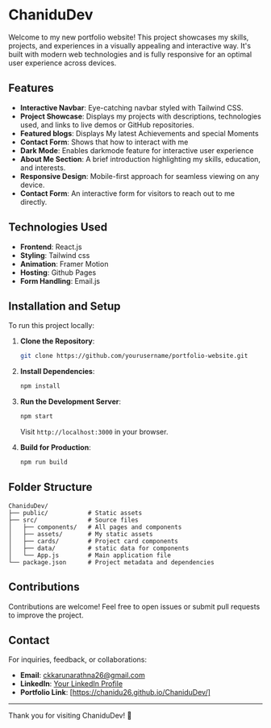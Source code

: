 # ChaniduDev

Welcome to my new portfolio website! This project showcases my skills, projects, and experiences in a visually appealing and interactive way. It's built with modern web technologies and is fully responsive for an optimal user experience across devices.

## Features

- **Interactive Navbar**: Eye-catching navbar styled with Tailwind CSS.
- **Project Showcase**: Displays my projects with descriptions, technologies used, and links to live demos or GitHub repositories.
- **Featured blogs**: Displays My latest Achievements and special Moments
- **Contact Form**: Shows that how to interact with me
- **Dark Mode**: Enables darkmode feature for interactive user experience
- **About Me Section**: A brief introduction highlighting my skills, education, and interests.
- **Responsive Design**: Mobile-first approach for seamless viewing on any device.
- **Contact Form**: An interactive form for visitors to reach out to me directly.

## Technologies Used

- **Frontend**: React.js
- **Styling**: Tailwind css
- **Animation**: Framer Motion
- **Hosting**: Github Pages
- **Form Handling**: Email.js

## Installation and Setup

To run this project locally:

1. **Clone the Repository**:
   ```bash
   git clone https://github.com/yourusername/portfolio-website.git
   ```

2. **Install Dependencies**:
   ```bash
   npm install
   ```

3. **Run the Development Server**:
   ```bash
   npm start
   ```
   Visit `http://localhost:3000` in your browser.

4. **Build for Production**:
   ```bash
   npm run build
   ```

## Folder Structure

```
ChaniduDev/
├── public/           # Static assets
├── src/              # Source files
│   ├── components/   # All pages and components
│   ├── assets/       # My static assets
│   ├── cards/        # Project card components
│   ├── data/         # static data for components
│   └── App.js        # Main application file
└── package.json      # Project metadata and dependencies
```

## Contributions

Contributions are welcome! Feel free to open issues or submit pull requests to improve the project.

## Contact

For inquiries, feedback, or collaborations:

- **Email**: [ckkarunarathna26@gmail.com](mailto:ckkarunarathna26@gmail.com)
- **LinkedIn**: [Your LinkedIn Profile](https://linkedin.com/in/chanidukarunarathna)
- **Portfolio Link**: [https://chanidu26.github.io/ChaniduDev/]

---

Thank you for visiting ChaniduDev! 🚀
